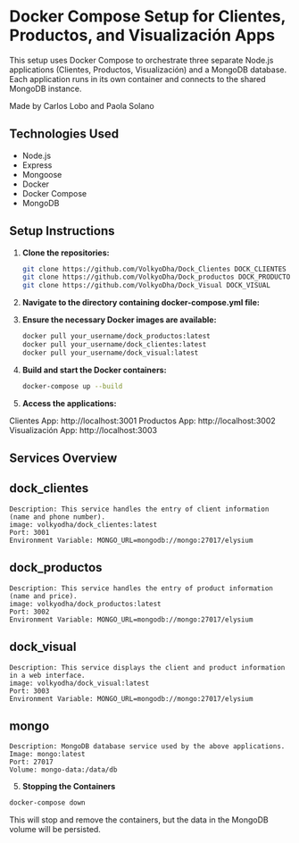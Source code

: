 # Docker Compose Setup for Clientes, Productos, and Visualización Apps

This setup uses Docker Compose to orchestrate three separate Node.js applications (Clientes, Productos, Visualización) and a MongoDB database. Each application runs in its own container and connects to the shared MongoDB instance.

Made by Carlos Lobo and Paola Solano

## Technologies Used

- Node.js
- Express
- Mongoose
- Docker
- Docker Compose
- MongoDB

## Setup Instructions

1. **Clone the repositories:**
   ```bash
   git clone https://github.com/VolkyoDha/Dock_Clientes DOCK_CLIENTES
   git clone https://github.com/VolkyoDha/Dock_productos DOCK_PRODUCTOS
   git clone https://github.com/VolkyoDha/Dock_Visual DOCK_VISUAL
   ```
2. **Navigate to the directory containing docker-compose.yml file:**

3. **Ensure the necessary Docker images are available:**
   ```bash
   docker pull your_username/dock_productos:latest
   docker pull your_username/dock_clientes:latest
   docker pull your_username/dock_visual:latest
   ```
4. **Build and start the Docker containers:**
   ```bash
   docker-compose up --build
   ```
4. **Access the applications:**

Clientes App: http://localhost:3001
Productos App: http://localhost:3002
Visualización App: http://localhost:3003

## Services Overview

## dock_clientes
    Description: This service handles the entry of client information (name and phone number).
    image: volkyodha/dock_clientes:latest
    Port: 3001
    Environment Variable: MONGO_URL=mongodb://mongo:27017/elysium
## dock_productos
    Description: This service handles the entry of product information (name and price).
    image: volkyodha/dock_productos:latest
    Port: 3002
    Environment Variable: MONGO_URL=mongodb://mongo:27017/elysium
## dock_visual
    Description: This service displays the client and product information in a web interface.
    image: volkyodha/dock_visual:latest
    Port: 3003
    Environment Variable: MONGO_URL=mongodb://mongo:27017/elysium
## mongo
    Description: MongoDB database service used by the above applications.
    Image: mongo:latest
    Port: 27017
    Volume: mongo-data:/data/db

5. **Stopping the Containers**
```bash
docker-compose down
```
This will stop and remove the containers, but the data in the MongoDB volume will be persisted.


